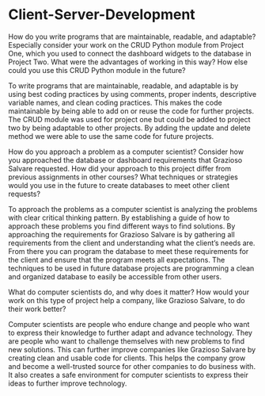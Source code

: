 # Client-Server-Development

How do you write programs that are maintainable, readable, and adaptable? Especially consider your work on the CRUD Python module from Project One, which you used to connect the dashboard widgets to the database in Project Two. What were the advantages of working in this way? How else could you use this CRUD Python module in the future?

To write programs that are maintainable, readable, and adaptable is by using best coding practices by using comments, proper indents, descriptive variable names, and clean coding practices. This makes the code maintainable by being able to add on or reuse the code for further projects. The CRUD module was used for project one but could be added to project two by being adaptable to other projects. By adding the update and delete method we were able to use the same code for future projects. 

How do you approach a problem as a computer scientist? Consider how you approached the database or dashboard requirements that Grazioso Salvare requested. How did your approach to this project differ from previous assignments in other courses? What techniques or strategies would you use in the future to create databases to meet other client requests?

To approach the problems as a computer scientist is analyzing the problems with clear critical thinking pattern. By establishing a guide of how to approach these problems you find different ways to find solutions. By approaching the requirements for Grazioso Salvare is by gathering all requirements from the client and understanding what the client’s needs are. From there you can program the database to meet these requirements for the client and ensure that the program meets all expectations. The techniques to be used in future database projects are programming a clean and organized database to easily be accessible from other users. 

What do computer scientists do, and why does it matter? How would your work on this type of project help a company, like Grazioso Salvare, to do their work better?

Computer scientists are people who endure change and people who want to express their knowledge to further adapt and advance technology. They are people who want to challenge themselves with new problems to find new solutions. This can further improve companies like Grazioso Salvare by creating clean and usable code for clients. This helps the company grow and become a well-trusted source for other companies to do business with. It also creates a safe environment for computer scientists to express their ideas to further improve technology.

